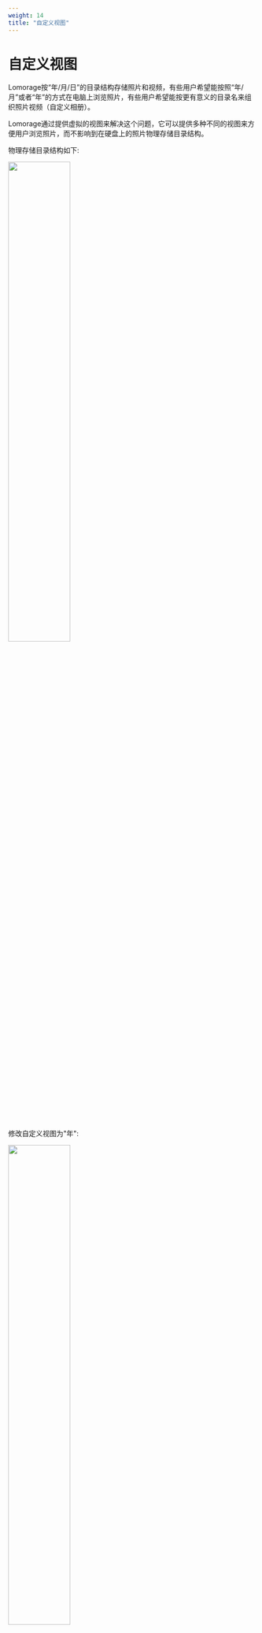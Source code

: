 ```yaml
---
weight: 14
title: "自定义视图"
---
```


# 自定义视图

Lomorage按“年/月/日”的目录结构存储照片和视频，有些用户希望能按照“年/月”或者“年”的方式在电脑上浏览照片，有些用户希望能按更有意义的目录名来组织照片视频（自定义相册）。

Lomorage通过提供虚拟的视图来解决这个问题，它可以提供多种不同的视图来方便用户浏览照片，而不影响到在硬盘上的照片物理存储目录结构。

物理存储目录结构如下:

<p class="screenshoot">
  <img width="50%" src="/img/installation/customized-view/lomorage-physical-folder-structure.png">
</p>

修改自定义视图为"年":

<p class="screenshoot">
  <img width="50%" src="/img/installation/customized-view/lomorage-virtual-folder-structure-year.png">
</p>

修改自定义视图为"年/月":

<p class="screenshoot">
  <img width="50%" src="/img/installation/customized-view/lomorage-virtual-folder-structure-year-month.png">
</p>

您可能也注意到上面的截图中有“Albums”目录，这个目录存放的是您在手机APP上创建的相册:

<p class="screenshoot">
  <img width="50%" src="/img/installation/customized-view/lomorage-virtual-folder-structure-albums.png">
</p>

您可以通过Mac/Windows下的“Lomorage照片助手”来修改“自定义视图”:

Windows:

<p class="screenshoot">
  <img width="100%" src="/img/installation/customized-view/win-customize-view-menu-zh.png">
</p>

MacOS:

<p class="screenshoot">
  <img width="50%" src="/img/installation/customized-view/osx-customize-view-menu-zh.png">
</p>

或者通过Lomorage手机APP来修改（如果您使用的是其他平台的“Lomorage照片助手”）:

<p class="screenshoot">
  <img width="50%" src="/img/installation/customized-view/ios-customize-view-menu-zh.png">
</p>

安卓:
<p class="screenshoot">
  <img width="50%" src="/img/installation/customized-view/android-customize-view-menu-zh.png">
</p>

再修改了“自定义视图”之后，您可以在Windows和Mac上加载“自定义视图”。如果您使用的是Mac/Windows下的“Lomorage照片助手”，会自动加载并弹出已经加载的目录。如果您使用其他平台的“Lomorage照片助手”，可以手动参考下面的链接来加载，Lomorage使用WebDAV协议，并通过"http://[Lomorage照片助手ip地址]:8004"访问，无需密码。

- MacOS: https://support.apple.com/zh-cn/guide/mac-help/mchlp1546/mac
- Windows: https://bynss.com/windows/501651.html
